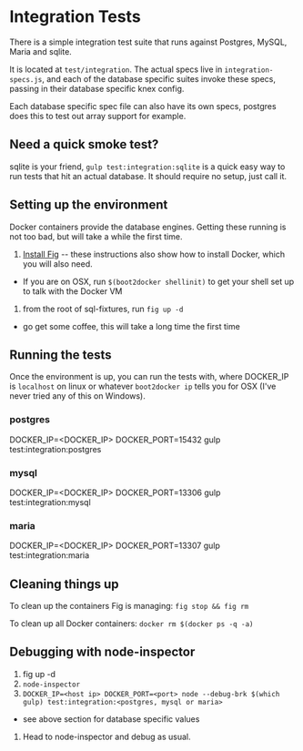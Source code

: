 # Integration Tests

There is a simple integration test suite that runs against Postgres, MySQL, Maria and sqlite.

It is located at `test/integration`. The actual specs live in `integration-specs.js`, and each of the database specific suites invoke these specs, passing in their database specific knex config.

Each database specific spec file can also have its own specs, postgres does this to test out array support for example.

## Need a quick smoke test?

sqlite is your friend, `gulp test:integration:sqlite` is a quick easy way to run tests that hit an actual database. It should require no setup, just call it.

## Setting up the environment

Docker containers provide the database engines. Getting these running is not too bad, but will take a while the first time.

1. [Install Fig](http://www.fig.sh/install.html) -- these instructions also show how to install Docker, which you will also need.
  * If you are on OSX, run `$(boot2docker shellinit)` to get your shell set up to talk with the Docker VM
1. from the root of sql-fixtures, run `fig up -d`
  * go get some coffee, this will take a long time the first time


## Running the tests

Once the environment is up, you can run the tests with, where DOCKER_IP is `localhost` on linux or whatever `boot2docker ip` tells you for OSX (I've never tried any of this on Windows).

### postgres
DOCKER_IP=<DOCKER_IP> DOCKER_PORT=15432 gulp test:integration:postgres

### mysql
DOCKER_IP=<DOCKER_IP> DOCKER_PORT=13306 gulp test:integration:mysql

### maria
DOCKER_IP=<DOCKER_IP> DOCKER_PORT=13307 gulp test:integration:maria

## Cleaning things up

To clean up the containers Fig is managing: `fig stop && fig rm`

To clean up all Docker containers: `docker rm $(docker ps -q -a)`

## Debugging with node-inspector

1. fig up -d
1. `node-inspector`
1. `DOCKER_IP=<host ip> DOCKER_PORT=<port> node --debug-brk $(which gulp) test:integration:<postgres, mysql or maria>`
  * see above section for database specific values
1. Head to node-inspector and debug as usual.
